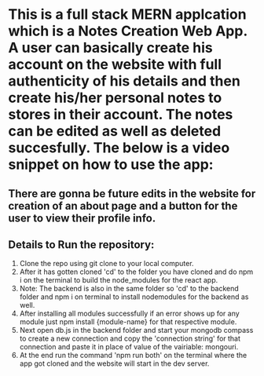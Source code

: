 # This is a full stack MERN applcation which is a Notes Creation Web App. A user can basically create his account on the website with full authenticity of his details and then create his/her personal notes to stores in their account. The notes can be edited as well as deleted succesfully. The below is a video snippet on how to use the app:


## There are gonna be future edits in the website for creation of an about page and a button for the user to view their profile info.

## Details to Run the repository:

1) Clone the repo using git clone to your local computer.
2) After it has gotten cloned 'cd' to the folder you have cloned and do npm i on the terminal to build the node_modules for the react app.
3) Note: The backend is also in the same folder so 'cd' to the backend folder and npm i on terminal to install nodemodules for the backend as well.
4) After installing all modules successfully if an error shows up for any module just npm install {module-name} for that respective module.
5) Next open db.js in the backend folder and start your mongodb compass to create a new connection and copy the 'connection string' for that connection and paste it in place of value of the vairiable: mongouri.
6) At the end run the command 'npm run both' on the terminal where the app got cloned and the website will start in the dev server.
